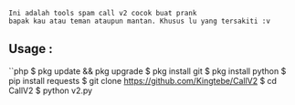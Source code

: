 ```
Ini adalah tools spam call v2 cocok buat prank 
bapak kau atau teman ataupun mantan. Khusus lu yang tersakiti :v
```
## Usage :
``php
$ pkg update && pkg upgrade
$ pkg install git
$ pkg install python
$ pip install requests
$ git clone https://github.com/Kingtebe/CallV2
$ cd CallV2
$ python v2.py
```
